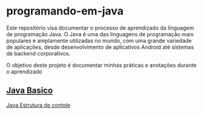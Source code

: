 # programando-em-java


Este repositório visa documentar o processo de aprendizado da linguagem de programação Java. O Java é uma das linguagens de programação mais populares e amplamente utilizadas no mundo, com uma grande variedade de aplicações, desde desenvolvimento de aplicativos Android até sistemas de backend corporativos.

O objetivo deste projeto é documentar minhas práticas e anotações durante o aprendizado

[Java Basico](src/basico/)
---
[Java Estrutura de contole](src/estruturaDeControle/)
